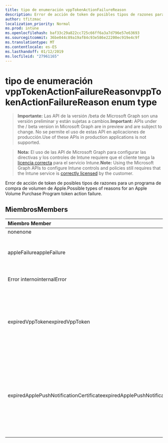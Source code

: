 ```yaml
---
title: tipo de enumeración vppTokenActionFailureReason
description: Error de acción de token de posibles tipos de razones para un programa de compra de volumen de Apple.
author: tfitzmac
localization_priority: Normal
ms.prod: intune
ms.openlocfilehash: baf33c29a822cc725c66ff6a3a7d796e57e63693
ms.sourcegitcommit: 36be044c89a19af84c93e586e22200ec919e4c9f
ms.translationtype: MT
ms.contentlocale: es-ES
ms.lasthandoff: 01/12/2019
ms.locfileid: "27961165"
---
```

# <a name="vpptokenactionfailurereason-enum-type"></a><span data-ttu-id="52a26-103">tipo de enumeración vppTokenActionFailureReason</span><span class="sxs-lookup"><span data-stu-id="52a26-103">vppTokenActionFailureReason enum type</span></span>

> <span data-ttu-id="52a26-104">**Importante:** Las API de la versión /beta de Microsoft Graph son una versión preliminar y están sujetas a cambios.</span><span class="sxs-lookup"><span data-stu-id="52a26-104">**Important:** APIs under the / beta version in Microsoft Graph are in preview and are subject to change.</span></span> <span data-ttu-id="52a26-105">No se permite el uso de estas API en aplicaciones de producción.</span><span class="sxs-lookup"><span data-stu-id="52a26-105">Use of these APIs in production applications is not supported.</span></span>

> <span data-ttu-id="52a26-106">**Nota:** El uso de las API de Microsoft Graph para configurar las directivas y los controles de Intune requiere que el cliente tenga la [licencia correcta](https://go.microsoft.com/fwlink/?linkid=839381) para el servicio Intune.</span><span class="sxs-lookup"><span data-stu-id="52a26-106">**Note:** Using the Microsoft Graph APIs to configure Intune controls and policies still requires that the Intune service is [correctly licensed](https://go.microsoft.com/fwlink/?linkid=839381) by the customer.</span></span>

<span data-ttu-id="52a26-107">Error de acción de token de posibles tipos de razones para un programa de compra de volumen de Apple.</span><span class="sxs-lookup"><span data-stu-id="52a26-107">Possible types of reasons for an Apple Volume Purchase Program token action failure.</span></span>
## <a name="members"></a><span data-ttu-id="52a26-108">Miembros</span><span class="sxs-lookup"><span data-stu-id="52a26-108">Members</span></span>
|<span data-ttu-id="52a26-109">Miembro	</span><span class="sxs-lookup"><span data-stu-id="52a26-109">Member</span></span>|<span data-ttu-id="52a26-110">Valor</span><span class="sxs-lookup"><span data-stu-id="52a26-110">Value</span></span>|<span data-ttu-id="52a26-111">Descripción</span><span class="sxs-lookup"><span data-stu-id="52a26-111">Description</span></span>|
|:---|:---|:---|
|<span data-ttu-id="52a26-112">none</span><span class="sxs-lookup"><span data-stu-id="52a26-112">none</span></span>|<span data-ttu-id="52a26-113">0</span><span class="sxs-lookup"><span data-stu-id="52a26-113">0</span></span>|<span data-ttu-id="52a26-114">Ninguno.</span><span class="sxs-lookup"><span data-stu-id="52a26-114">None.</span></span>|
|<span data-ttu-id="52a26-115">appleFailure</span><span class="sxs-lookup"><span data-stu-id="52a26-115">appleFailure</span></span>|<span data-ttu-id="52a26-116">1</span><span class="sxs-lookup"><span data-stu-id="52a26-116">1</span></span>|<span data-ttu-id="52a26-117">Se ha producido un error en el servicio de Apple.</span><span class="sxs-lookup"><span data-stu-id="52a26-117">There was an error on Apple's service.</span></span>|
|<span data-ttu-id="52a26-118">Error interno</span><span class="sxs-lookup"><span data-stu-id="52a26-118">internalError</span></span>|<span data-ttu-id="52a26-119">2</span><span class="sxs-lookup"><span data-stu-id="52a26-119">2</span></span>|<span data-ttu-id="52a26-120">Se ha producido un error interno.</span><span class="sxs-lookup"><span data-stu-id="52a26-120">There was an internal error.</span></span>|
|<span data-ttu-id="52a26-121">expiredVppToken</span><span class="sxs-lookup"><span data-stu-id="52a26-121">expiredVppToken</span></span>|<span data-ttu-id="52a26-122">3</span><span class="sxs-lookup"><span data-stu-id="52a26-122">3</span></span>|<span data-ttu-id="52a26-123">Se ha producido un error debido a que el token del programa de compra de volumen de Apple ha caducado.</span><span class="sxs-lookup"><span data-stu-id="52a26-123">There was an error because the Apple Volume Purchase Program token was expired.</span></span>|
|<span data-ttu-id="52a26-124">expiredApplePushNotificationCertificate</span><span class="sxs-lookup"><span data-stu-id="52a26-124">expiredApplePushNotificationCertificate</span></span>|<span data-ttu-id="52a26-125">4</span><span class="sxs-lookup"><span data-stu-id="52a26-125">4</span></span>|<span data-ttu-id="52a26-126">Se ha producido un error debido a que el certificado de la notificación de inserción de Apple volumen compra programa caducado.</span><span class="sxs-lookup"><span data-stu-id="52a26-126">There was an error because the Apple Volume Purchase Program Push Notification certificate expired.</span></span>|





